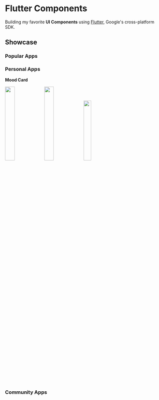 # Flutter Components

Building my favorite **UI Components** using [Flutter](https://flutter.dev/), Google's cross-platform SDK.

## Showcase

### Popular Apps

### Personal Apps

**Mood Card**

<img src="https://github.com/ldcstudio/flutter_components/assets/27798623/81aa8537-0e08-4e76-9a57-ce8f37357f54" width="25%" height="25%"/>
<img src="https://github.com/ldcstudio/flutter_components/assets/27798623/5983fc1c-ac77-42df-bd17-bb1efa63d579" width="25%" height="25%"/>
<img src="https://github.com/ldcstudio/flutter_components/assets/27798623/fe34b9f5-547f-47a5-a103-20346996cafb" width="22.5%" height="22.5%"/>

### Community Apps
